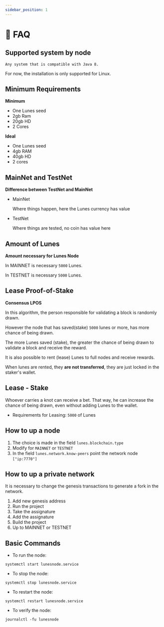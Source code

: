 ```yaml
---
sidebar_position: 1
---
```


#  🔩 FAQ

## Supported system by node

    Any system that is compatible with Java 8.

For now, the installation is only supported for Linux.

## Minimum Requirements

**Minimum**

- One Lunes seed
- 2gb Ram
- 20gb HD
- 2 Cores

**Ideal**

- One Lunes seed
- 4gb RAM
- 40gb HD
- 2 cores

## MainNet and TestNet

**Difference between TestNet and MainNet**

- MainNet

    Where things happen, here the Lunes currency has value

- TestNet

    Where things are tested, no coin has value here

## Amount of Lunes

**Amount necessary for Lunes Node**

In MAINNET is necessary `5000` Lunes.

In TESTNET is necessary `5000` Lunes.

## Lease Proof-of-Stake

**Consensus LPOS**

In this algorithm, the person responsible for validating a block is randomly drawn.

However the node that has saved(stake) `5000` lunes or more, has more chance of being drawn.

The more Lunes saved (stake), the greater the chance of being drawn to validate a block and receive the reward.

It is also possible to rent (lease) Lunes to full nodes and receive rewards.

When lunes are rented, they **are not transferred**, they are just locked in the staker's wallet.

## Lease - Stake

Whoever carries a knot can receive a bet. That way, he can increase the chance of being drawn, even without adding Lunes to the wallet.

- Requirements for Leasing: `5000` of Lunes

## How to up a node

1. The choice is made in the field `lunes.blockchain.type`
2. Modify for `MAINNET` or `TESTNET`
3. In the field `lunes.network.know-peers` point the network node `["ip:7770"]`

## How to up a private network

It is necessary to change the genesis transactions to generate a fork in the network.

1. Add new genesis address
2. Run the project
3. Take the assignature
4. Add the assignature
5. Build the project
6. Up to MAINNET or TESTNET

## Basic Commands

- To run the node:

```
systemctl start lunesnode.service
```

- To stop the node:

```
systemctl stop lunesnode.service
```

- To restart the node:

```
systemctl restart lunesnode.service
```

- To verify the node:

```
journalctl -fu lunesnode
```
